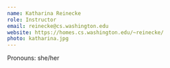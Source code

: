 ```yaml
---
name: Katharina Reinecke
role: Instructor
email: reinecke@cs.washington.edu
website: https://homes.cs.washington.edu/~reinecke/
photo: katharina.jpg
---
```


Pronouns: she/her